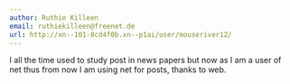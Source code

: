 ```yaml
---
author: Ruthie Killeen
email: ruthiekilleen@freenet.de
url: http://xn--101-8cd4f0b.xn--p1ai/user/mouseriver12/
---
```


I all the time used to study post in news papers 
but now as I am a user of net thus from now I am using net for posts, thanks 
to web.
